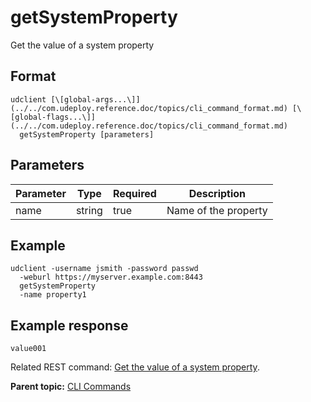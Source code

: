 # getSystemProperty

Get the value of a system property

## Format

```
udclient [\[global-args...\]](../../com.udeploy.reference.doc/topics/cli_command_format.md) [\[global-flags...\]](../../com.udeploy.reference.doc/topics/cli_command_format.md)
  getSystemProperty [parameters]
```

## Parameters

|Parameter|Type|Required|Description|
|---------|----|--------|-----------|
|name|string|true|Name of the property|

## Example

```
udclient -username jsmith -password passwd 
  -weburl https://myserver.example.com:8443
  getSystemProperty
  -name property1
```

## Example response

```
value001
```

Related REST command: [Get the value of a system property](rest_cli_systemconfiguration_getproperty_get.md).

**Parent topic:** [CLI Commands](../../com.udeploy.reference.doc/topics/cli_commands.md)

